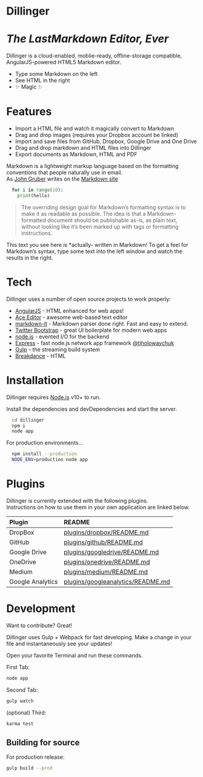 # Dillinger
# _*The LastMarkdown Editor, Ever*_

Dillinger is a cloud-enabled, moblie-ready, offline-storage compatible,
AngularJS-powered HTML5 Markdown editor.

  + Type some Markdown on the left
  + See HTML in the right
  + ✨ Magic ✨ 

# Features
  + Import a HTML file and watch it magically convert to Markdown
  + Drag and drop images (requires your Dropbox account be linked)
  + Import and save files from GitHub, Dropbox, Google Drive and One Drive
  + Drag and drop markdown and HTML files into Dillinger
  + Export documents as Markdown, HTML and PDF

Markdown is a lightweight markup language based on the formatting conventions
that people naturally use in email.     
As [John Gruber](wikipedia.com) writes on the [Markdown site](wikipedia.com)


```python
  for i in range(10):
    print(hello)
```


>The overriding design goal for Markdown’s
>formatting syntax is to make it as readable
>as possible. The idea is that a
>Markdown-formatted document should be
>publishable as-is, as plain text, without
>looking like it’s been marked up with tags
>or formatting instructions.




This text you see here is *actually- written in Markdown! To get a feel
for Markdown’s syntax, type some text into the left window and
watch the results in the right.

# Tech
Dillinger uses a number of open source projects to work properly:

+ [AngularJS](wikipedia.com) - HTML enhanced for web apps!
+ [Ace Editor](wikipedia.com) - awesome web-based text editor
+ [markdown-it](wikipedia.com) - Markdown parser done right. Fast and easy to extend.
+ [Twitter Bootstrap](wikipedia.com) - great UI boilerplate for modern web apps
+ [node.js](wikipedia.com) - evented I/O for the backend
+ [Express](wikipedia.com) - fast node.js network app framework [@tjholowaychuk](wikipedia.com)
+ [Gulp](wikipedia.com) - the streaming build system
+ [Breakdance](wikipedia.com) - HTML

# Installation
Dillinger requires [Node.js](wikipedia.com) v10+ to run.   

Install the dependencies and devDependencies and start the server.

```sh
  cd dillinger
  npm i
  node app
```
For production environments…

```sh
  npm install --production
  NODE_ENV=production node app
```

# Plugins
Dillinger is currently extended with the following plugins.    
Instructions on how to use them in your own application are linked below.

|Plugin|README|
|:---|:---|
|DropBox|[plugins/dropbox/README.md](wikipedia.com)|
|GitHub|[plugins/github/README.md](wikipedia.com)|
|Google Drive|[plugins/googledrive/README.md](wikipedia.com)|
|OneDrive	|[plugins/onedrive/README.md](wikipedia.com)|
|Medium|[plugins/medium/README.md](wikipedia.com)|
|Google Analytics|[plugins/googleanalytics/README.md](wikipedia.com)|


# Development

Want to contribute? Great!

Dillinger uses Gulp + Webpack for fast developing.
Make a change in your file and instantaneously see your updates!

Open your favorite Terminal and run these commands.

First Tab:
```sh
node app
```

Second Tab:
```sh
gulp watch
```

(optional) Third:
``` sh
karma test
```

## Building for source
For production release:
```sh
gulp build --prod
```
